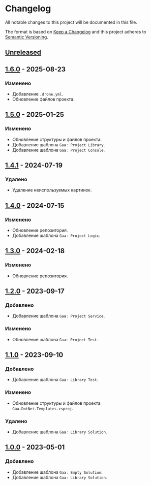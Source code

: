 # Changelog

All notable changes to this project will be documented in this file.

The format is based on [Keep a Changelog](http://keepachangelog.com/ru/1.0.0/) and this project adheres to [Semantic Versioning](https://semver.org/lang/ru/spec/v2.0.0.html).

## [Unreleased]

## [1.6.0] - 2025-08-23

### Изменено

- Добавление `.drone.yml`.
- Обновление файлов проекта.

## [1.5.0] - 2025-01-25

### Изменено

- Обновление структуры и файлов проекта.
- Добавление шаблона `Gaa: Project Library`.
- Добавление шаблона `Gaa: Project Console`.

## [1.4.1] - 2024-07-19

### Удалено

- Удаление неиспользуемых картинок.

## [1.4.0] - 2024-07-15

### Изменено

- Обновление репозитория.
- Добавление шаблона `Gaa: Project Logic`.

## [1.3.0] - 2024-02-18

### Изменено

- Обновление репозитория.

## [1.2.0] - 2023-09-17

### Добавлено

- Добавление шаблона `Gaa: Project Service`.

### Изменено

- Обновление шаблона `Gaa: Project Test`.

## [1.1.0] - 2023-09-10

### Добавлено

- Добавление шаблона `Gaa: Library Test`.

### Изменено

- Обновление структуры и файлов проекта `Gaa.DotNet.Templates.csproj`.

### Удалено

- Добавление шаблона `Gaa: Library Solution`.

## [1.0.0] - 2023-05-01

### Добавлено

- Добавление шаблона `Gaa: Empty Solution`.
- Добавление шаблона `Gaa: Library Solution`.

[Unreleased]: https://github.com/g-aa/gaa-dotnet-templates/compare/release-v1.6.0...master
[1.6.0]: https://github.com/g-aa/gaa-dotnet-templates/compare/release-v1.5.0...release-v1.6.0
[1.5.0]: https://github.com/g-aa/gaa-dotnet-templates/compare/release-v1.4.1...release-v1.5.0
[1.4.1]: https://github.com/g-aa/gaa-dotnet-templates/compare/release-v1.4.0...release-v1.4.1
[1.4.0]: https://github.com/g-aa/gaa-dotnet-templates/compare/release-v1.3.0...release-v1.4.0
[1.3.0]: https://github.com/g-aa/gaa-dotnet-templates/compare/release-v1.2.0...release-v1.3.0
[1.2.0]: https://github.com/g-aa/gaa-dotnet-templates/compare/release-v1.1.0...release-v1.2.0
[1.1.0]: https://github.com/g-aa/gaa-dotnet-templates/compare/release-v1.0.0...release-v1.1.0
[1.0.0]: https://github.com/g-aa/gaa-dotnet-templates/releases/tag/release-v1.0.0